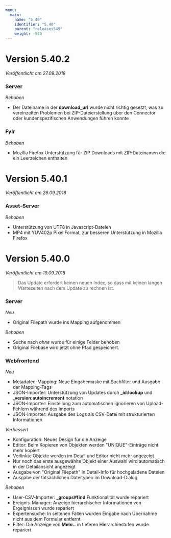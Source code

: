 ```yaml
---
menu:
  main:
    name: "5.40"
    identifier: "5.40"
    parent: "releases549"
    weight: -540
---
```


# Version 5.40.2

*Veröffentlicht am 27.09.2018*

### Server

*Behoben*

- Der Dateiname in der **download_url** wurde nicht richtig gesetzt, was zu vereinzelten Problemen bei ZIP-Dateierstellung über den Connector oder kundenspezifischen Anwendungen führen konnte

### Fylr

*Behoben*

- Mozilla Firefox Unterstützung für ZIP Downloads mit ZIP-Dateinamen die ein Leerzeichen enthalten

# Version 5.40.1

*Veröffentlicht am 26.09.2018*

### Asset-Server

*Behoben*

- Unterstützung von UTF8 in Javascript-Dateien
- MP4 mit YUV402p Pixel Format, zur besseren Unterstützung in Mozilla Firefox



# Version 5.40.0

*Veröffentlicht am 19.09.2018*

> Das Update erfordert keinen neuen Index, so dass mit keinen langen Wartezeiten nach dem Update zu rechnen ist.

### Server

*Neu*

- Original Filepath wurde ins Mapping aufgenommen

*Behoben*

- Suche nach *ohne* wurde für einige Felder behoben
- Original Filebase wird jetzt ohne Pfad gespeichert.

### Webfrontend

*Neu*

- Metadaten-Mapping: Neue Eingabemaske mit Suchfilter und Ausgabe der Mapping-Tags
- JSON-Importer: Unterstützung von Updates durch **_id:lookup** und **_version:autoincrement** notation
- JSON-Importer: Einstellung zum automatischen ignorieren von Upload-Fehlern während des Imports
- JSON-Importer: Ausgabe des Logs als CSV-Datei mit strukturierten Informationen

*Verbessert*

- Konfiguration: Neues Design für die Anzeige
- Editor: Beim Kopieren von Objekten werden "UNIQUE"-Einträge nicht mehr kopiert
- Verlinkte Objekte werden im Detail und Editor nicht mehr angezeigt
- Nur noch das erste ausgewählte Objekt einer Auswahl wird automatisch in der Detailansicht angezeigt
- Ausgabe von "Original Filepath" in Detail-Info für hochgeladene Dateien
- Ausgabe der tatsächlichen Dateitypen im Download-Dialog

*Behoben*

- User-CSV-Importer: **_groups#find** Funktionalität wurde repariert
- Ereignis-Manager: Anzeige hierarchischer Informationen von Ergeignissen wurde repariert
- Expertensuche: In seltenen Fällen wurden Eingabe nach Übernahme nicht aus dem Formular entfernt
- Filter: Die Anzeige von **Mehr..** in tieferen Hierarchiestufen wurde repariert





